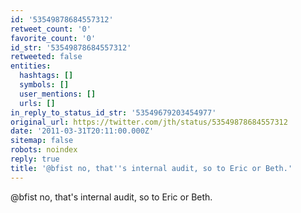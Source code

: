 ```yaml
---
id: '53549878684557312'
retweet_count: '0'
favorite_count: '0'
id_str: '53549878684557312'
retweeted: false
entities:
  hashtags: []
  symbols: []
  user_mentions: []
  urls: []
in_reply_to_status_id_str: '53549679203454977'
original_url: https://twitter.com/jth/status/53549878684557312
date: '2011-03-31T20:11:00.000Z'
sitemap: false
robots: noindex
reply: true
title: '@bfist no, that''s internal audit, so to Eric or Beth.'
---
```


@bfist no, that's internal audit, so to Eric or Beth.